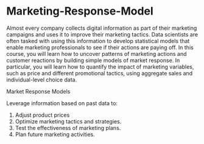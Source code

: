 # Marketing-Response-Model
Almost every company collects digital information as part of their marketing campaigns and uses it to improve their marketing tactics. Data scientists are often tasked with using this information to develop statistical models that enable marketing professionals to see if their actions are paying off. In this course, you will learn how to uncover patterns of marketing actions and customer reactions by building simple models of market response. In particular, you will learn how to quantify the impact of marketing variables, such as price and different promotional tactics, using aggregate sales and individual-level choice data.


Market Response Models

Leverage information based on past data to:

1. Adjust product prices
2. Optimize marketing tactics and strategies.
3. Test the effectiveness of marketing plans.
4. Plan future marketing activities.